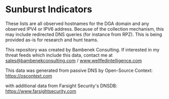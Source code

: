 # Sunburst Indicators

These lists are all observed hostnames for the DGA domain and any observed
IPV4 or IPV6 address. Because of the collection mechanism, this may include
redirected DNS queries (for instance from RPZ). This is being provided as-is
for research and hunt teams.

This repository was created by Bambenek Consulting. If interested in my threat feeds which include this data, contact me at sales@bambenekconsulting.com / www.wellfedintelligence.com

This data was generated from passive DNS by Open-Source Context: https://oscontext.com

with additional data from Farsight Security's DNSDB: https://www.farsightsecurity.com
